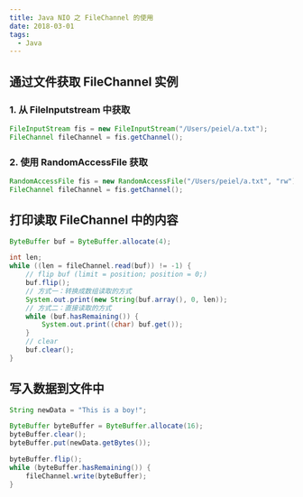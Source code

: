 ```yaml
---
title: Java NIO 之 FileChannel 的使用
date: 2018-03-01
tags:
  - Java
---
```



## 通过文件获取 FileChannel 实例

### 1. 从 FileInputstream 中获取

```java
FileInputStream fis = new FileInputStream("/Users/peiel/a.txt");
FileChannel fileChannel = fis.getChannel();
```

### 2. 使用 RandomAccessFile 获取

```java
RandomAccessFile fis = new RandomAccessFile("/Users/peiel/a.txt", "rw");
FileChannel fileChannel = fis.getChannel();
```

## 打印读取 FileChannel 中的内容

```java
ByteBuffer buf = ByteBuffer.allocate(4);

int len;
while ((len = fileChannel.read(buf)) != -1) {
    // flip buf (limit = position; position = 0;)
    buf.flip();
    // 方式一：转换成数组读取的方式
    System.out.print(new String(buf.array(), 0, len));
    // 方式二：直接读取的方式
    while (buf.hasRemaining()) {
        System.out.print((char) buf.get());
    }
    // clear    
    buf.clear();
}
```

## 写入数据到文件中

```java
String newData = "This is a boy!";

ByteBuffer byteBuffer = ByteBuffer.allocate(16);
byteBuffer.clear();
byteBuffer.put(newData.getBytes());

byteBuffer.flip();
while (byteBuffer.hasRemaining()) {
    fileChannel.write(byteBuffer);
}
```
